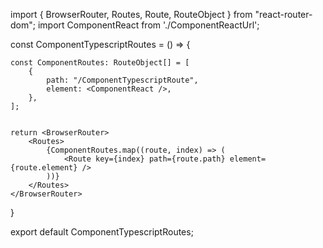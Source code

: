 
import { BrowserRouter, Routes, Route, RouteObject } from "react-router-dom";
import ComponentReact from './ComponentReactUrl';

const ComponentTypescriptRoutes = () => {

    const ComponentRoutes: RouteObject[] = [
        {
            path: "/ComponentTypescriptRoute",
            element: <ComponentReact />,
        },
    ];


    return <BrowserRouter>
        <Routes>
            {ComponentRoutes.map((route, index) => (
                <Route key={index} path={route.path} element={route.element} />
            ))}
        </Routes>
    </BrowserRouter>
}


export default ComponentTypescriptRoutes;